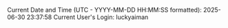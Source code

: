 Current Date and Time (UTC - YYYY-MM-DD HH:MM:SS formatted): 2025-06-30 23:37:58
Current User's Login: luckyaiman
